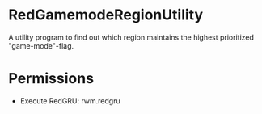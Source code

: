 # RedGamemodeRegionUtility
A utility program to find out which region maintains the highest prioritized "game-mode"-flag.

# Permissions
- Execute RedGRU: rwm.redgru
